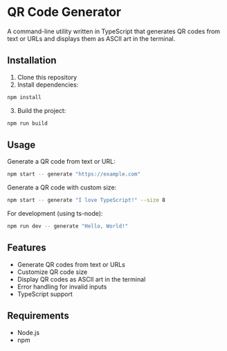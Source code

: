 # QR Code Generator

A command-line utility written in TypeScript that generates QR codes from text or URLs and displays them as ASCII art in the terminal.

## Installation

1. Clone this repository
2. Install dependencies:
```bash
npm install
```
3. Build the project:
```bash
npm run build
```

## Usage

Generate a QR code from text or URL:
```bash
npm start -- generate "https://example.com"
```

Generate a QR code with custom size:
```bash
npm start -- generate "I love TypeScript!" --size 8
```

For development (using ts-node):
```bash
npm run dev -- generate "Hello, World!"
```

## Features

- Generate QR codes from text or URLs
- Customize QR code size
- Display QR codes as ASCII art in the terminal
- Error handling for invalid inputs
- TypeScript support

## Requirements

- Node.js
- npm 